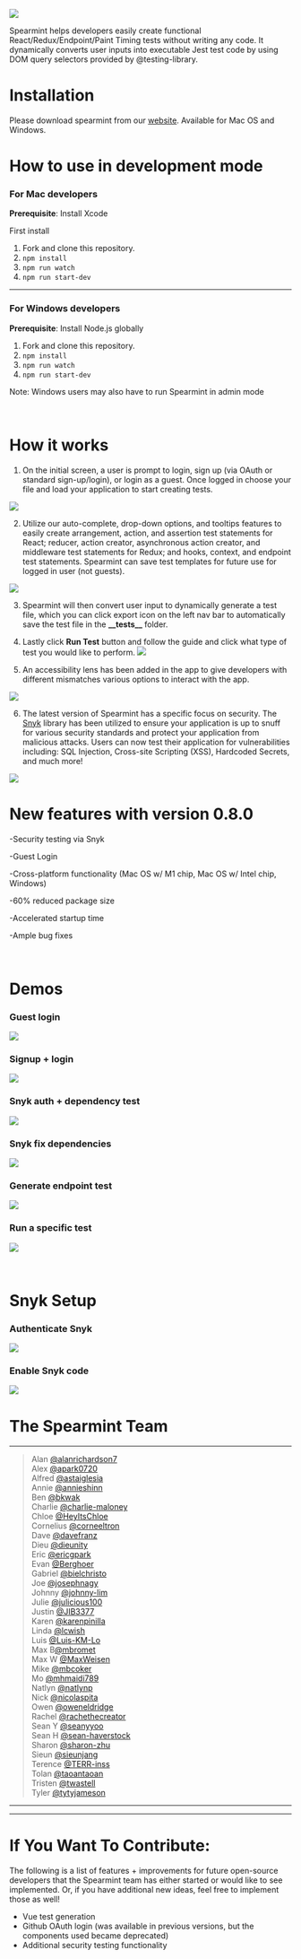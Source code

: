 ![](https://lh5.googleusercontent.com/5Gr2dZXHJdmIiASsPw9put-6mR20e4g1gOk-af4krREaJ7NqkZnqXLD5QgiotfNHYhGRh387HSqdhjRwxdwOvQzg9ChhfIrZz0FdxVu6gktBtG-sy1MX6Xq36Gmrzu_6G_K7LDQZ)

Spearmint helps developers easily create functional React/Redux/Endpoint/Paint Timing tests without writing any code. It dynamically converts user inputs into executable Jest test code by using DOM query selectors provided by @testing-library.

# Installation 
Please download spearmint from our [website](https://www.spearmintjs.com/). Available for Mac OS and Windows.


# How to use in development mode

### For Mac developers

**Prerequisite**: Install Xcode 

First install
1. Fork and clone this repository.
2. ```npm install```
3. ```npm run watch```
3. ```npm run start-dev```

***

### For Windows developers
        
**Prerequisite**: Install Node.js globally 
    
1. Fork and clone this repository.
2. ```npm install```
3. ```npm run watch```
3. ```npm run start-dev```

Note: Windows users may also have to run Spearmint in admin mode


<br>


# How it works


1.  On the initial screen, a user is prompt to login, sign up (via OAuth or standard sign-up/login), or login as a guest. Once logged in choose your file and load your application to start creating tests.

![](/public/mainPage.png)

2.  Utilize our auto-complete, drop-down options, and tooltips features to easily create arrangement, action, and assertion test statements for React; reducer, action creator, asynchronous action creator, and middleware test statements for Redux; and hooks, context, and endpoint test statements. Spearmint can save test templates for future use for logged in user (not guests). 

![](/public/generateTest.png)

3.  Spearmint will then convert user input to dynamically generate a test file, which you can click export icon on the left nav bar to automatically save the test file in the **\_\_tests\_\_** folder.  


4.  Lastly click **Run Test** button and follow the guide and click what type of test you would like to perform.
![](/public/runTest.png) 

5.  An accessibility lens has been added in the app to give developers with different mismatches various options to interact with the app. 

![](/public/AccLens_Demo.gif)

6. The latest version of Spearmint has a specific focus on security. The [Snyk](https://snyk.io/) library has been utilized to ensure your application is up to snuff for various security standards and protect your application from malicious attacks. 
Users can now test their application for vulnerabilities including: SQL Injection, Cross-site Scripting (XSS), Hardcoded Secrets, and much more! 

![](/public/demos/snyk-test-app.gif)

# New features with version 0.8.0

-Security testing via Snyk 

-Guest Login

-Cross-platform functionality (Mac OS w/ M1 chip, Mac OS w/ Intel chip, Windows)

-60% reduced package size 

-Accelerated startup time

-Ample bug fixes

<br>

# Demos

### Guest login
![](/public/demos/guest-login.gif)

### Signup + login 
![](/public/demos/signup-login.gif)

### Snyk auth + dependency test
![](/public/demos/snyk-auth-testdep.gif)

### Snyk fix dependencies
![](/public/demos/snyk-fixdep.gif)

### Generate endpoint test
![](/public/demos/endpoint.gif)

### Run a specific test 
![](/public/runTest.gif)

<br>


# Snyk Setup  


### Authenticate Snyk 
![](/public/demos/snyk-auth-testdep.gif)

### Enable Snyk code
![](/public/demos/snyk-enable.gif)

# The Spearmint Team
<hr>

> Alan [@alanrichardson7](https://github.com/alanrichardson7) <br />
> Alex [@apark0720](https://github.com/apark0720) <br />
> Alfred  [@astaiglesia](https://github.com/astaiglesia) <br />
> Annie  [@annieshinn](https://github.com/annieshinn) <br />
> Ben [@bkwak](https://github.com/bkwak) <br />
> Charlie [@charlie-maloney](https://github.com/charlie-maloney) <br /> 
> Chloe [@HeyItsChloe](https://github.com/HeyItsChloe) <br />
> Cornelius [@corneeltron](https://github.com/corneeltron)  <br />
> Dave [@davefranz](https://github.com/davefranz) <br />
> Dieu [@dieunity](https://github.com/dieunity) <br />
> Eric [@ericgpark](https://github.com/ericgpark) <br />
> Evan [@Berghoer](https://github.com/Berghoer) <br /> 
> Gabriel [@bielchristo](https://github.com/bielchristo) <br />
> Joe [@josephnagy](https://github.com/Josephnagy) <br />
> Johnny [@johnny-lim](https://github.com/johnny-lim) <br />
> Julie [@julicious100](https://github.com/julicious100) <br />
> Justin [@JIB3377](https://github.com/JIB3377) <br />
> Karen [@karenpinilla](https://github.com/karenpinilla) <br /> 
> Linda [@lcwish](https://github.com/lcwish) <br />
> Luis [@Luis-KM-Lo](https://github.com/Luis-KM-Lo) <br />
> Max B[@mbromet](https://github.com/mbromet) <br />
> Max W [@MaxWeisen](https://github.com/MaxWeisen) <br />
> Mike [@mbcoker](https://github.com/mbcoker) <br />
> Mo [@mhmaidi789](https://github.com/mhmaidi789) <br /> 
> Natlyn [@natlynp](https://github.com/natlynp) <br /> 
> Nick [@nicolaspita](https://github.com/nicolaspita) <br />
> Owen [@oweneldridge](https://github.com/oweneldridge) <br />
> Rachel [@rachethecreator](https://github.com/rachethecreator) <br />
> Sean Y [@seanyyoo](https://github.com/seanyyoo)<br />
> Sean H [@sean-haverstock](https://github.com/Sean-Haverstock) <br /> 
> Sharon [@sharon-zhu](https://github.com/sharon-zhu) <br /> 
> Sieun [@sieunjang](https://github.com/sieunjang) <br />
> Terence [@TERR-inss](https://github.com/TERR-inss) <br />
> Tolan [@taoantaoan](https://github.com/taoantaoan) <br />
> Tristen [@twastell](https://github.com/twastell) <br />
> Tyler [@tytyjameson](https://github.com/tytyjameson)
<hr>

***

# If You Want To Contribute: 
The following is a list of features + improvements for future open-source developers that the Spearmint team has either started or would like to see implemented. Or, if you have additional new ideas, feel free to implement those as well! 
- Vue test generation 
- Github OAuth login (was available in previous versions, but the components used became deprecated)
- Additional security testing functionality 
